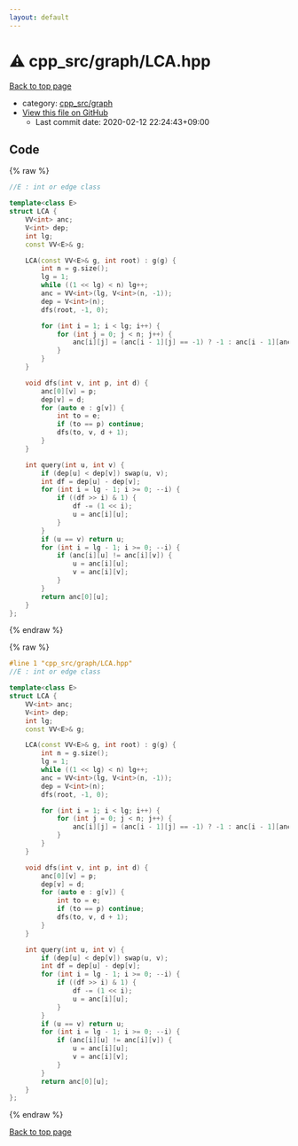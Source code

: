```yaml
---
layout: default
---
```


<!-- mathjax config similar to math.stackexchange -->
<script type="text/javascript" async
  src="https://cdnjs.cloudflare.com/ajax/libs/mathjax/2.7.5/MathJax.js?config=TeX-MML-AM_CHTML">
</script>
<script type="text/x-mathjax-config">
  MathJax.Hub.Config({
    TeX: { equationNumbers: { autoNumber: "AMS" }},
    tex2jax: {
      inlineMath: [ ['$','$'] ],
      processEscapes: true
    },
    "HTML-CSS": { matchFontHeight: false },
    displayAlign: "left",
    displayIndent: "2em"
  });
</script>

<script type="text/javascript" src="https://cdnjs.cloudflare.com/ajax/libs/jquery/3.4.1/jquery.min.js"></script>
<script src="https://cdn.jsdelivr.net/npm/jquery-balloon-js@1.1.2/jquery.balloon.min.js" integrity="sha256-ZEYs9VrgAeNuPvs15E39OsyOJaIkXEEt10fzxJ20+2I=" crossorigin="anonymous"></script>
<script type="text/javascript" src="../../../assets/js/copy-button.js"></script>
<link rel="stylesheet" href="../../../assets/css/copy-button.css" />


# :warning: cpp_src/graph/LCA.hpp

<a href="../../../index.html">Back to top page</a>

* category: <a href="../../../index.html#899db7edb5841537da14f45d9b6032f9">cpp_src/graph</a>
* <a href="{{ site.github.repository_url }}/blob/master/cpp_src/graph/LCA.hpp">View this file on GitHub</a>
    - Last commit date: 2020-02-12 22:24:43+09:00




## Code

<a id="unbundled"></a>
{% raw %}
```cpp
//E : int or edge class

template<class E>
struct LCA {
	VV<int> anc;
	V<int> dep;
	int lg;
	const VV<E>& g;

	LCA(const VV<E>& g, int root) : g(g) {
		int n = g.size();
		lg = 1;
		while ((1 << lg) < n) lg++;
		anc = VV<int>(lg, V<int>(n, -1));
		dep = V<int>(n);
		dfs(root, -1, 0);

		for (int i = 1; i < lg; i++) {
			for (int j = 0; j < n; j++) {
				anc[i][j] = (anc[i - 1][j] == -1) ? -1 : anc[i - 1][anc[i - 1][j]];
			}
		}		
	}

	void dfs(int v, int p, int d) {
		anc[0][v] = p;
		dep[v] = d;
		for (auto e : g[v]) {
			int to = e;
			if (to == p) continue;
			dfs(to, v, d + 1);
		}
	}

	int query(int u, int v) {
		if (dep[u] < dep[v]) swap(u, v);
		int df = dep[u] - dep[v];
		for (int i = lg - 1; i >= 0; --i) {
			if ((df >> i) & 1) {
				df -= (1 << i);
				u = anc[i][u];
			}
		}
		if (u == v) return u;
		for (int i = lg - 1; i >= 0; --i) {
			if (anc[i][u] != anc[i][v]) {
				u = anc[i][u];
				v = anc[i][v];
			}
		}
		return anc[0][u];
	}
};
```
{% endraw %}

<a id="bundled"></a>
{% raw %}
```cpp
#line 1 "cpp_src/graph/LCA.hpp"
//E : int or edge class

template<class E>
struct LCA {
	VV<int> anc;
	V<int> dep;
	int lg;
	const VV<E>& g;

	LCA(const VV<E>& g, int root) : g(g) {
		int n = g.size();
		lg = 1;
		while ((1 << lg) < n) lg++;
		anc = VV<int>(lg, V<int>(n, -1));
		dep = V<int>(n);
		dfs(root, -1, 0);

		for (int i = 1; i < lg; i++) {
			for (int j = 0; j < n; j++) {
				anc[i][j] = (anc[i - 1][j] == -1) ? -1 : anc[i - 1][anc[i - 1][j]];
			}
		}		
	}

	void dfs(int v, int p, int d) {
		anc[0][v] = p;
		dep[v] = d;
		for (auto e : g[v]) {
			int to = e;
			if (to == p) continue;
			dfs(to, v, d + 1);
		}
	}

	int query(int u, int v) {
		if (dep[u] < dep[v]) swap(u, v);
		int df = dep[u] - dep[v];
		for (int i = lg - 1; i >= 0; --i) {
			if ((df >> i) & 1) {
				df -= (1 << i);
				u = anc[i][u];
			}
		}
		if (u == v) return u;
		for (int i = lg - 1; i >= 0; --i) {
			if (anc[i][u] != anc[i][v]) {
				u = anc[i][u];
				v = anc[i][v];
			}
		}
		return anc[0][u];
	}
};

```
{% endraw %}

<a href="../../../index.html">Back to top page</a>

